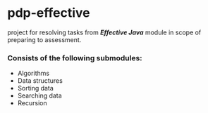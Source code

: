 # pdp-effective 
project for resolving tasks from _**Effective Java**_ module in scope of preparing to assessment. 

### Consists of the following submodules:
 - Algorithms
 - Data structures
 - Sorting data
 - Searching data
 - Recursion

